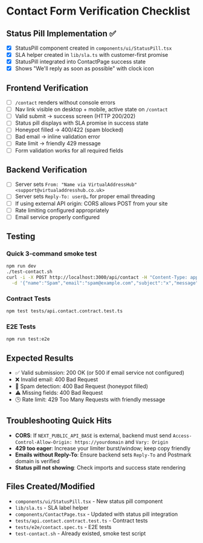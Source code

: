# Contact Form Verification Checklist

## Status Pill Implementation ✅

- [x] StatusPill component created in `components/ui/StatusPill.tsx`
- [x] SLA helper created in `lib/sla.ts` with customer-first promise
- [x] StatusPill integrated into ContactPage success state
- [x] Shows "We'll reply as soon as possible" with clock icon

## Frontend Verification

- [ ] `/contact` renders without console errors
- [ ] Nav link visible on desktop + mobile, active state on `/contact`
- [ ] Valid submit → success screen (HTTP 200/202)
- [ ] Status pill displays with SLA promise in success state
- [ ] Honeypot filled → 400/422 (spam blocked)
- [ ] Bad email → inline validation error
- [ ] Rate limit → friendly 429 message
- [ ] Form validation works for all required fields

## Backend Verification

- [ ] Server sets `From: "Name via VirtualAddressHub" <support@virtualaddresshub.co.uk>`
- [ ] Server sets `Reply-To: user@…` for proper email threading
- [ ] If using external API origin: CORS allows POST from your site
- [ ] Rate limiting configured appropriately
- [ ] Email service properly configured

## Testing

### Quick 3-command smoke test
```bash
npm run dev
./test-contact.sh
curl -i -X POST http://localhost:3000/api/contact -H "Content-Type: application/json" \
  -d '{"name":"Spam","email":"spam@example.com","subject":"x","message":"x","website":"bot"}'
```

### Contract Tests
```bash
npm test tests/api.contact.contract.test.ts
```

### E2E Tests
```bash
npm run test:e2e
```

## Expected Results

- ✅ Valid submission: 200 OK (or 500 if email service not configured)
- ❌ Invalid email: 400 Bad Request
- 🚫 Spam detection: 400 Bad Request (honeypot filled)
- ⚠️ Missing fields: 400 Bad Request
- 🕒 Rate limit: 429 Too Many Requests with friendly message

## Troubleshooting Quick Hits

* **CORS**: If `NEXT_PUBLIC_API_BASE` is external, backend must send `Access-Control-Allow-Origin: https://yourdomain` and `Vary: Origin`
* **429 too eager**: Increase your limiter burst/window; keep copy friendly
* **Emails without Reply-To**: Ensure backend sets `Reply-To` and Postmark domain is verified
* **Status pill not showing**: Check imports and success state rendering

## Files Created/Modified

- `components/ui/StatusPill.tsx` - New status pill component
- `lib/sla.ts` - SLA label helper
- `components/ContactPage.tsx` - Updated with status pill integration
- `tests/api.contact.contract.test.ts` - Contract tests
- `tests/e2e/contact.spec.ts` - E2E tests
- `test-contact.sh` - Already existed, smoke test script
